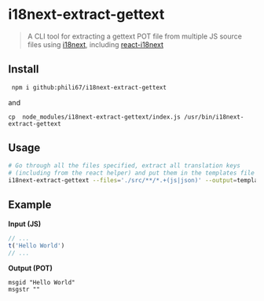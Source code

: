 # i18next-extract-gettext

> A CLI tool for extracting a gettext POT file from multiple JS source files using [i18next](http://i18next.com/), including [react-i18next](https://github.com/i18next/react-i18next)

## Install

```bash
 npm i github:phili67/i18next-extract-gettext
```

and

```
cp  node_modules/i18next-extract-gettext/index.js /usr/bin/i18next-extract-gettext
```

## Usage

```bash
# Go through all the files specified, extract all translation keys 
# (including from the react helper) and put them in the templates file
i18next-extract-gettext --files='./src/**/*.+(js|json)' --output=templates.pot --ns="MeetingJitsi"
```

## Example

**Input (JS)**

```js
// ...
t('Hello World')
// ...
```

**Output (POT)**

```
msgid "Hello World"
msgstr ""
```
